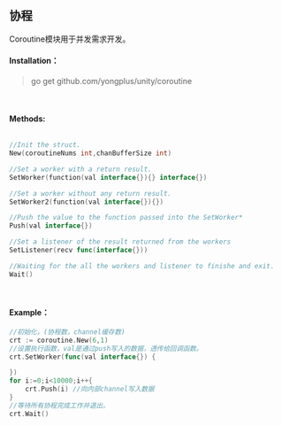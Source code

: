 ## 协程

Coroutine模块用于并发需求开发。

#### Installation：
> go get github.com/yongplus/unity/coroutine

<br>  

#### Methods:
```go

//Init the struct.
New(coroutineNums int,chanBufferSize int)

//Set a worker with a return result.
SetWorker(function(val interface{}){} interface{})

//Set a worker without any return result.
SetWorker2(function(val interface{}){})

//Push the value to the function passed into the SetWorker*
Push(val interface{})

//Set a listener of the result returned from the workers 
SetListener(recv func(interface{}))

//Waiting for the all the workers and listener to finishe and exit. 
Wait() 
```
<br>  
  

#### Example：
```go
//初始化，(协程数，channel缓存数)
crt := coroutine.New(6,1)
//设置执行函数，val是通过push写入的数据，透传给回调函数。
crt.SetWorker(func(val interface{}) {

})
for i:=0;i<10000;i++{
    crt.Push(i) //向内部channel写入数据
}
//等待所有协程完成工作并退出。
crt.Wait()
```